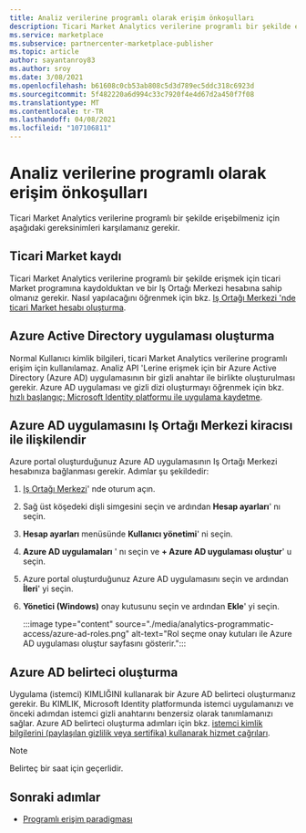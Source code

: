 ```yaml
---
title: Analiz verilerine programlı olarak erişim önkoşulları
description: Ticari Market Analytics verilerine programlı bir şekilde erişebilmek için öncelikle karşılamanız gereken gereksinimleri öğrenin.
ms.service: marketplace
ms.subservice: partnercenter-marketplace-publisher
ms.topic: article
author: sayantanroy83
ms.author: sroy
ms.date: 3/08/2021
ms.openlocfilehash: b61608c0cb53ab808c5d3d789ec5ddc318c6923d
ms.sourcegitcommit: 5f482220a6d994c33c7920f4e4d67d2a450f7f08
ms.translationtype: MT
ms.contentlocale: tr-TR
ms.lasthandoff: 04/08/2021
ms.locfileid: "107106811"
---
```

# <a name="prerequisites-to-programmatically-access-analytics-data"></a>Analiz verilerine programlı olarak erişim önkoşulları

Ticari Market Analytics verilerine programlı bir şekilde erişebilmeniz için aşağıdaki gereksinimleri karşılamanız gerekir.

## <a name="commercial-marketplace-enrollment"></a>Ticari Market kaydı

Ticari Market Analytics verilerine programlı bir şekilde erişmek için ticari Market programına kaydolduktan ve bir Iş Ortağı Merkezi hesabına sahip olmanız gerekir. Nasıl yapılacağını öğrenmek için bkz. [Iş Ortağı Merkezi 'nde ticari Market hesabı oluşturma](create-account.md).

## <a name="create-azure-active-directory-application"></a>Azure Active Directory uygulaması oluşturma

Normal Kullanıcı kimlik bilgileri, ticari Market Analytics verilerine programlı erişim için kullanılamaz. Analiz API 'Lerine erişmek için bir Azure Active Directory (Azure AD) uygulamasının bir gizli anahtar ile birlikte oluşturulması gerekir. Azure AD uygulaması ve gizli dizi oluşturmayı öğrenmek için bkz. [hızlı başlangıç: Microsoft Identity platformu ile uygulama kaydetme](../active-directory/develop/quickstart-register-app.md).

## <a name="associate-the-azure-ad-application-to-the-partner-center-tenant"></a>Azure AD uygulamasını Iş Ortağı Merkezi kiracısı ile ilişkilendir

Azure portal oluşturduğunuz Azure AD uygulamasının Iş Ortağı Merkezi hesabınıza bağlanması gerekir. Adımlar şu şekildedir:

1. [Iş Ortağı Merkezi](https://partner.microsoft.com/dashboard)' nde oturum açın.
1. Sağ üst köşedeki dişli simgesini seçin ve ardından **Hesap ayarları**' nı seçin.
1. **Hesap ayarları** menüsünde **Kullanıcı yönetimi**' ni seçin.
1. **Azure AD uygulamaları** ' nı seçin ve **+ Azure AD uygulaması oluştur**' u seçin.
1. Azure portal oluşturduğunuz Azure AD uygulamasını seçin ve ardından **İleri**' yi seçin.
1. **Yönetici (Windows)** onay kutusunu seçin ve ardından **Ekle**' yi seçin.

    :::image type="content" source="./media/analytics-programmatic-access/azure-ad-roles.png" alt-text="Rol seçme onay kutuları ile Azure AD uygulaması oluştur sayfasını gösterir.":::

## <a name="generate-an-azure-ad-token"></a>Azure AD belirteci oluşturma

Uygulama (istemci) KIMLIĞINI kullanarak bir Azure AD belirteci oluşturmanız gerekir. Bu KIMLIK, Microsoft Identity platformunda istemci uygulamanızı ve önceki adımdan istemci gizli anahtarını benzersiz olarak tanımlamanızı sağlar. Azure AD belirteci oluşturma adımları için bkz. [istemci kimlik bilgilerini (paylaşılan gizlilik veya sertifika) kullanarak hizmet çağrıları](../active-directory/azuread-dev/v1-oauth2-client-creds-grant-flow.md).

> [!NOTE]
> Belirteç bir saat için geçerlidir.

## <a name="next-steps"></a>Sonraki adımlar

- [Programlı erişim paradigması](analytics-programmatic-access.md)